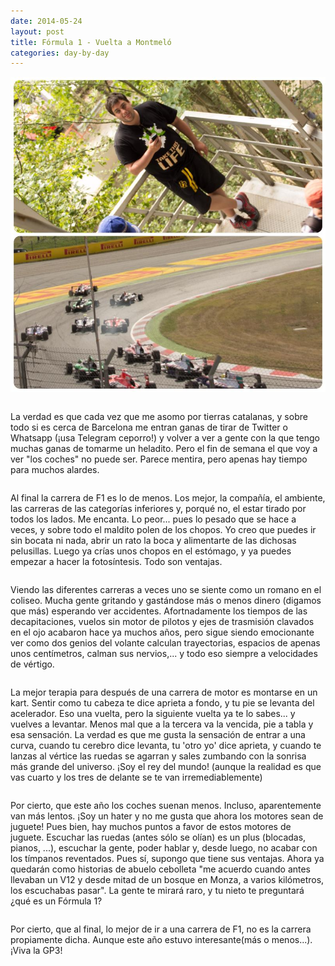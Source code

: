 ```yaml
---
date: 2014-05-24
layout: post
title: Fórmula 1 - Vuelta a Montmeló
categories: day-by-day
---
```


[![Montmeló - Miky - Miguel](/images/blog/F1-Montmelo-Miky-2014.jpg)](/images/blog/F1-Montmelo-Miky-2014.jpg)
<pre></pre>
La verdad es que cada vez que me asomo por tierras catalanas, y sobre todo si es cerca de Barcelona me entran ganas de tirar de Twitter o Whatsapp (¡usa Telegram ceporro!) y volver a ver a gente con la que tengo muchas ganas de tomarme un heladito. Pero el fin de semana el que voy a ver "los coches" no puede ser. Parece mentira, pero apenas hay tiempo para muchos alardes.
<pre></pre>
Al final la carrera de F1 es lo de menos. Los mejor, la compañía, el ambiente, las carreras de las categorías inferiores y, porqué no, el estar tirado por todos los lados. Me encanta. Lo peor... pues lo pesado que se hace a veces, y sobre todo el maldito polen de los chopos. Yo creo que puedes ir sin bocata ni nada, abrir un rato la boca y alimentarte de las dichosas pelusillas. Luego ya crías unos chopos en el estómago, y ya puedes empezar a hacer la fotosíntesis. Todo son ventajas.
<pre></pre>
Viendo las diferentes carreras a veces uno se siente como un romano en el coliseo. Mucha gente gritando y gastándose más o menos dinero (digamos que más) esperando ver accidentes. Afortnadamente los tiempos de las decapitaciones, vuelos sin motor de pilotos y ejes de trasmisión clavados en el ojo acabaron hace ya muchos años, pero sigue siendo emocionante ver como dos genios del volante calculan trayectorias, espacios de apenas unos centímetros, calman sus nervios,... y todo eso siempre a velocidades de vértigo.
<pre></pre>
La mejor terapia para después de una carrera de motor es montarse en un kart. Sentir como tu cabeza te dice aprieta a fondo, y tu pie se levanta del acelerador. Eso una vuelta, pero la siguiente vuelta ya te lo sabes... y vuelves a levantar. Menos mal que a la tercera va la vencida, pie a tabla y esa sensación. La verdad es que me gusta la sensación de entrar a una curva, cuando tu cerebro dice levanta, tu 'otro yo' dice aprieta, y cuando te lanzas al vértice las ruedas se agarran y sales zumbando con la sonrisa más grande del universo. ¡Soy el rey del mundo! (aunque la realidad es que vas cuarto y los tres de delante se te van irremediablemente)
<pre></pre>
Por cierto, que este año los coches suenan menos. Incluso, aparentemente van más lentos. ¡Soy un hater y no me gusta que ahora los motores sean de juguete! Pues bien, hay muchos puntos a favor de estos motores de juguete. Escuchar las ruedas (antes sólo se olían) es un plus (blocadas, pianos, ...), escuchar la gente, poder hablar y, desde luego,  no acabar con los tímpanos reventados. Pues sí, supongo que tiene sus ventajas. Ahora ya quedarán como historias de abuelo cebolleta "me acuerdo cuando antes llevaban un V12 y desde mitad de un bosque en Monza, a varios kilómetros, los escuchabas pasar". La gente te mirará raro, y tu nieto te preguntará ¿qué es un Fórmula 1?
<pre></pre>
Por cierto, que al final, lo mejor de ir a una carrera de F1, no es la carrera propiamente dicha. Aunque este año estuvo interesante(más o menos...). ¡Viva la GP3!
